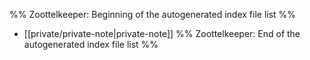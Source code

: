 %% Zoottelkeeper: Beginning of the autogenerated index file list  %%
-  [[private/private-note|private-note]]
%% Zoottelkeeper: End of the autogenerated index file list  %%
